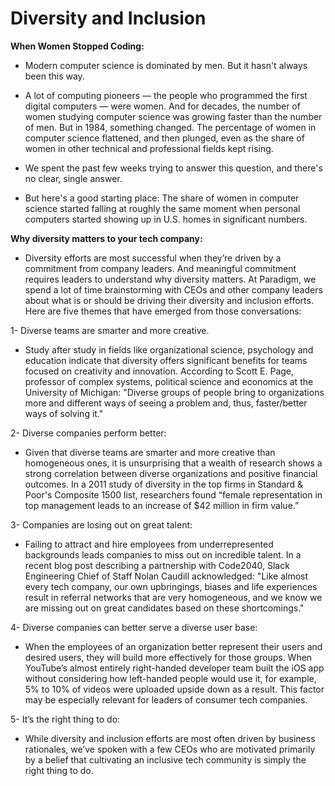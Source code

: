 # Diversity and Inclusion

**When Women Stopped Coding:**

- Modern computer science is dominated by men. But it hasn't always been this way.

- A lot of computing pioneers — the people who programmed the first digital computers — were women. And for decades, the number of women studying computer science was growing faster than the number of men. But in 1984, something changed. The percentage of women in computer science flattened, and then plunged, even as the share of women in other technical and professional fields kept rising.

- We spent the past few weeks trying to answer this question, and there's no clear, single answer.

- But here's a good starting place: The share of women in computer science started falling at roughly the same moment when personal computers started showing up in U.S. homes in significant numbers.

**Why diversity matters to your tech company:**

- Diversity efforts are most successful when they’re driven by a commitment from company leaders. And meaningful commitment requires leaders to understand why diversity matters. At Paradigm, we spend a lot of time brainstorming with CEOs and other company leaders about what is or should be driving their diversity and inclusion efforts. Here are five themes that have emerged from those conversations:

1- Diverse teams are smarter and more creative.

- Study after study in fields like organizational science, psychology and education indicate that diversity offers significant benefits for teams focused on creativity and innovation. According to Scott E. Page, professor of complex systems, political science and economics at the University of Michigan: "Diverse groups of people bring to organizations more and different ways of seeing a problem and, thus, faster/better ways of solving it."

2- Diverse companies perform better:

- Given that diverse teams are smarter and more creative than homogeneous ones, it is unsurprising that a wealth of research shows a strong correlation between diverse organizations and positive financial outcomes. In a 2011 study of diversity in the top firms in Standard & Poor's Composite 1500 list, researchers found “female representation in top management leads to an increase of $42 million in firm value.”

3- Companies are losing out on great talent:

- Failing to attract and hire employees from underrepresented backgrounds leads companies to miss out on incredible talent. In a recent blog post describing a partnership with Code2040, Slack Engineering Chief of Staff Nolan Caudill acknowledged: "Like almost every tech company, our own upbringings, biases and life experiences result in referral networks that are very homogeneous, and we know we are missing out on great candidates based on these shortcomings."

4- Diverse companies can better serve a diverse user base:

- When the employees of an organization better represent their users and desired users, they will build more effectively for those groups. When YouTube’s almost entirely right-handed developer team built the iOS app without considering how left-handed people would use it, for example, 5% to 10% of videos were uploaded upside down as a result. This factor may be especially relevant for leaders of consumer tech companies.

5- It’s the right thing to do:

- While diversity and inclusion efforts are most often driven by business rationales, we’ve spoken with a few CEOs who are motivated primarily by a belief that cultivating an inclusive tech community is simply the right thing to do.